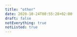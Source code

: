 ```yaml
---
title: "other"
date: 2020-10-24T00:55:28+02:00
draft: false
notEverything: true
notListed: true
---
```

